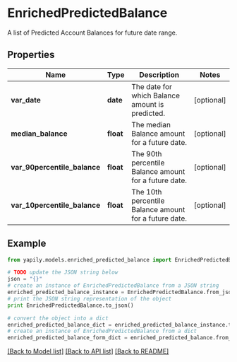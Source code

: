 # EnrichedPredictedBalance

A list of Predicted Account Balances for future date range.

## Properties

Name | Type | Description | Notes
------------ | ------------- | ------------- | -------------
**var_date** | **date** | The date for which Balance amount is predicted. | [optional] 
**median_balance** | **float** | The median Balance amount for a future date. | [optional] 
**var_90percentile_balance** | **float** | The 90th percentile Balance amount for a future date. | [optional] 
**var_10percentile_balance** | **float** | The 10th percentile Balance amount for a future date. | [optional] 

## Example

```python
from yapily.models.enriched_predicted_balance import EnrichedPredictedBalance

# TODO update the JSON string below
json = "{}"
# create an instance of EnrichedPredictedBalance from a JSON string
enriched_predicted_balance_instance = EnrichedPredictedBalance.from_json(json)
# print the JSON string representation of the object
print EnrichedPredictedBalance.to_json()

# convert the object into a dict
enriched_predicted_balance_dict = enriched_predicted_balance_instance.to_dict()
# create an instance of EnrichedPredictedBalance from a dict
enriched_predicted_balance_form_dict = enriched_predicted_balance.from_dict(enriched_predicted_balance_dict)
```
[[Back to Model list]](../README.md#documentation-for-models) [[Back to API list]](../README.md#documentation-for-api-endpoints) [[Back to README]](../README.md)


